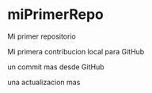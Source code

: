 # miPrimerRepo

Mi primer repositorio

Mi primera contribucion local para GitHub

un commit mas desde GitHub

una actualizacion mas 
